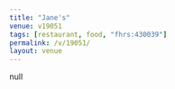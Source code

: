 ```yaml
---
title: "Jane's"
venue: v19051
tags: [restaurant, food, "fhrs:430039"]
permalink: /v/19051/
layout: venue
---
```

null